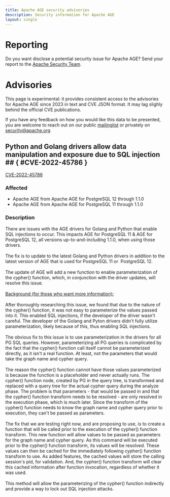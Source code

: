 ```yaml
---
title: Apache AGE security advisories
description: Security information for Apache AGE
layout: single
---
```


# Reporting

Do you want disclose a potential security issue for Apache AGE? Send your report to the  [Apache Security Team](mailto:security@apache.org).

# Advisories

This page is experimental: it provides consistent access to the advisories for Apache AGE since 2023 in text and CVE JSON format. It may lag slighly behind the official CVE publications. 

If you have any feedback on how you would like this data to be presented, you are welcome to reach out on our public [mailinglist](/mailinglist) or privately on [security@apache.org](mailto:security@apache.org)

## Python and Golang drivers allow data manipulation and exposure due to SQL injection ## { #CVE-2022-45786 }

[CVE-2022-45786](./CVE-2022-45786.cve.json)

### Affected

* Apache AGE from Apache AGE for PostgreSQL 12 through 1.1.0
* Apache AGE from Apache AGE for PostgreSQL 11 through 1.1.0


### Description

There are issues with the AGE drivers for Golang and Python that enable SQL injections to occur. This impacts AGE for PostgreSQL 11 &amp; AGE for PostgreSQL 12, all versions up-to-and-including 1.1.0, when using those drivers.<br><br>The fix is to update to the latest Golang and Python drivers in addition to the latest version of AGE that is used for PostgreSQL 11 or&nbsp; PostgreSQL 12.<br><br>The update of AGE will add a new function to enable parameterization of the cypher() function, which, in conjunction with the driver updates, will resolve this issue.<br><br><u>Background (for those who want more information):</u><br><br>After thoroughly researching this issue, we found that due to the nature of the cypher() function, it was not easy to parameterize the values passed into it. This enabled SQL injections, if the developer of the driver wasn't careful. The developer of the Golang and Pyton drivers didn't fully utilize parameterization, likely because of this, thus enabling SQL injections.<br><br>The obvious fix to this issue is to use parameterization in the drivers for all PG SQL queries. However, parameterizing all PG queries is complicated by the fact that the cypher() function call itself cannot be parameterized directly, as it isn't a real function. At least, not the parameters that would take the graph name and cypher query.<br><br>The reason the cypher() function cannot have those values parameterized is because the function is a placeholder and never actually runs. The cypher() function node, created by PG in the query tree, is transformed and replaced with a query tree for the actual cypher query during the analyze phase. The problem is that parameters - that would be passed in and that the cypher() function transform needs to be resolved - are only resolved in the execution phase, which is much later. Since the transform of the cypher() function needs to know the graph name and cypher query prior to execution, they can't be passed as parameters.<br><br>The fix that we are testing right now, and are proposing to use, is to create a function that will be called prior to the execution of the cypher() function transform. This new function will allow values to be passed as parameters for the graph name and cypher query. As this command will be executed prior to the cypher() function transform, its values will be resolved. These values can then be cached for the immediately following cypher() function transform to use. As added features, the cached values will store the calling session's pid, for validation. And, the cypher() function transform will clear this cached information after function invocation, regardless of whether it was used.<br><br>This method will allow the parameterizing of the cypher() function indirectly and provide a way to lock out SQL injection attacks.